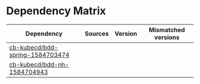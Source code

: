 # Dependency Matrix

Dependency | Sources | Version | Mismatched versions
---------- | ------- | ------- | -------------------
[cb-kubecd/bdd-spring-1584703474](https://github.com/cb-kubecd/bdd-spring-1584703474.git) |  | []() | 
[cb-kubecd/bdd-nh-1584704943](https://github.com/cb-kubecd/bdd-nh-1584704943.git) |  | []() | 
